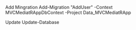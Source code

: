 ﻿Add Mingration
Add-Migration "AddUser" -Context MVCMediatRAppDbContext -Project Data_MVCMediatRApp

Update
Update-Database